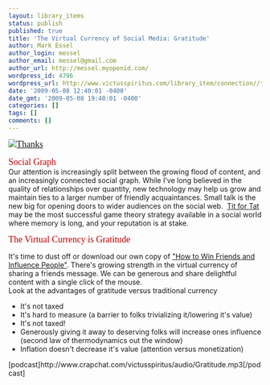 ```yaml
---
layout: library_items
status: publish
published: true
title: 'The Virtual Currency of Social Media: Gratitude'
author: Mark Essel
author_login: messel
author_email: messel@gmail.com
author_url: http://messel.myopenid.com/
wordpress_id: 4796
wordpress_url: http://www.victusspiritus.com/library_item/connection//the-virtual-currency-of-social-media-gratitude/
date: '2009-05-08 12:40:01 -0400'
date_gmt: '2009-05-08 19:40:01 -0400'
categories: []
tags: []
comments: []
---
```

<p><span style="color: #c00000; font-size: 18px; font-family: Trebuchet MS;"> <a style="display: inline;" href="http://www.flickr.com/photos/psd/"><img class="at-xid-6a0111688fdbcb970c011570788d8c970b image-full" title="Thanks" src="http://messel.typepad.com/.a/6a0111688fdbcb970c011570788d8c970b-800wi" border="0" alt="Thanks" /></a> </span></p>
<p><span style="color: #c00000; font-size: 18px; font-family: Trebuchet MS;">Social Graph</span><br />
Our attention is increasingly split between the growing flood of content, and an increasingly connected social graph. While I've long believed in the quality of relationships over quantity, new technology may help us grow and maintain ties to a larger number of friendly acquaintances. Small talk is the new big for opening doors to wider audiences on the social web.  <a href="http://victusfate.github.io/victusspiritus/uncategorized/2009/05/20/game-theory-life-tit-for-tat-or-give-give-again/">Tit for Tat</a> may be the most successful game theory strategy available in a social world where memory is long, and your reputation is at stake.</p>
<p><span style="color: #c00000; font-size: 18px; font-family: Trebuchet MS;">The Virtual Currency is Gratitude</span></p>
<p>It's time to dust off or download our own copy of <a href="http://www.amazon.com/gp/product/0671027034?ie=UTF8&amp;tag=dream06-20&amp;linkCode=as2&amp;camp=1789&amp;creative=390957&amp;creativeASIN=0671027034">"How to Win Friends and Influence People"</a>. There's growing strength in the virtual currency of sharing a friends message. We can be generous and share delightful content with a single click of the mouse.<br />
Look at the advantages of gratitude versus traditional currency</p>
<ul>
<li>It's not taxed</li>
<li>It's hard to measure (a barrier to folks trivializing it/lowering it's value)</li>
<li>It's not taxed!</li>
<li>Generously giving it away to deserving folks will increase ones influence (second law of thermodynamics out the window)</li>
<li>Inflation doesn't decrease it's value (attention versus monetization)</li>
</ul>
<p>[podcast]http://www.crapchat.com/victusspiritus/audio/Gratitude.mp3[/podcast]</p>
<p style="margin-bottom: 0in;">
<p><span class="at-xid-6a0111688fdbcb970c01156f82b9d5970c"><a href="http://messel.typepad.com/files/2009-05-08-09_08_34.mp3"><br />
</a></span></p>
